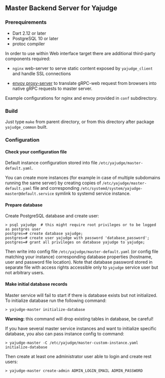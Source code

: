 ## Master Backend Server for Yajudge

### Prerequirements

 - Dart 2.12 or later
 - PostgreSQL 10 or later
 - protoc compiler

In order to use within Web interface target there are
additional third-party components required:

 - `nginx` web-server to serve static content exposed
by `yajudge_client` and handle SSL connections

 - [envoy proxy-server](https://www.envoyproxy.io) to
translate gRPC-web request from browsers into native
gRPC requests to master server.

Example configurations for nginx and envoy provided
in `conf` subdirectory.

### Build
Just type `make` from parent directory, or from this 
directory after package `yajudge_common` built.

### Configuration

#### Check your configuration file

Default instance configuration stored into file `/etc/yajudge/master-default.yaml`.

You can create more instances (for example in case of multiple subdomains running the same server) by
creating copies of `/etc/yajudge/master-default.yaml` file and corresponding 
`/etc/systemd/system/yajudge-master@default.service` symlink to systemd service instance.


#### Prepare database

Create PostgreSQL database and create user:

 ```
 > psql yajudge  # this might require root privileges or to be logged as postgres user 
 postgres=# create database yajudge;
 postgres=# create user yajudge with password 'database_password';
 postgres=# grant all privileges on database yajudge to yajudge;  
 ```

Then write into config file `/etc/yajudge/master-default.yaml` (or config file matching your instance)
corresponding database properties (hostname, user and password file location). 
Note that database password stored in separate file with access rights
accessible only to `yajudge` service user but not arbitrary users.  

#### Make initial database records

Master service will fail to start if there is database exists but not initialized.
To initialize database run the following command:

```
> yajudge-master initialize-database
```

**Warning:** this command will drop existing tables in database, be careful!

If you have several master service instances and want to initialize specific database, 
you also can pass instance config to command:

```
> yajudge-master -C /etc/yajudge/master-custom-instance.yaml initialize-database
```

Then create at least one administrator user able to login and create rest users:

```
> yajudge-master create-admin ADMIN_LOGIN_EMAIL ADMIN_PASSWORD
```
